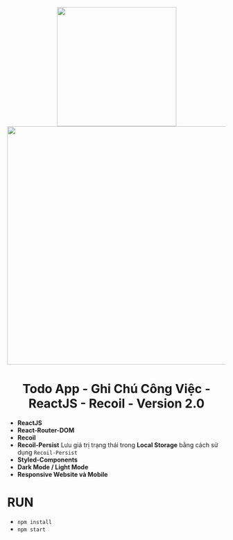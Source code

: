 <div align="center">
<img src="https://cdn4.iconfinder.com/data/icons/logos-3/600/React.js_logo-512.png" width="275"/>
  <img src="https://www.recoiljs.cn/img/wordmark.png" width="550"/>
</div>

<div align="center">
  <h1>Todo App - Ghi Chú Công Việc - ReactJS - Recoil - Version 2.0</h1>
</div>

- **ReactJS**
- **React-Router-DOM**
- **Recoil**
- **Recoil-Persist** Lưu giá trị trạng thái trong **Local Storage** bằng cách sử dụng `Recoil-Persist`
- **Styled-Components**
- **Dark Mode / Light Mode**
- **Responsive Website và Mobile**

# RUN 
- `npm install`
- `npm start`